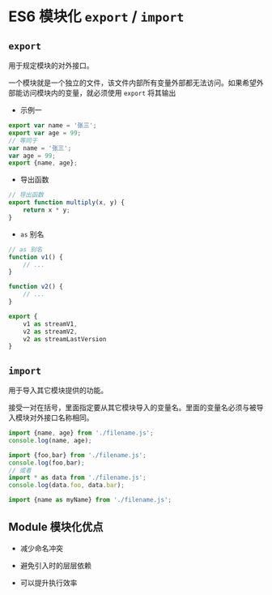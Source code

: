 # ES6 模块化 `export` / `import`

## `export`

用于规定模块的对外接口。

一个模块就是一个独立的文件，该文件内部所有变量外部都无法访问。如果希望外部能访问模块内的变量，就必须使用 `export` 将其输出

+ 示例一

```javascript
export var name = '张三';
export var age = 99;
// 等同于
var name = '张三';
var age = 99;
export {name, age};
```

+ 导出函数

```javascript
// 导出函数
export function multiply(x, y) {
    return x * y;
}
```

+ `as` 别名

```javascript
// as 别名
function v1() {
    // ...
}

function v2() {
    // ...
}

export {
    v1 as streamV1,
    v2 as streamV2,
    v2 as streamLastVersion
}
```

## `import`

用于导入其它模块提供的功能。

接受一对在括号，里面指定要从其它模块导入的变量名。里面的变量名必须与被导入模块对外接口名称相同。

```javascript
import {name, age} from './filename.js';
console.log(name, age);
```

```javascript
import {foo,bar} from './filename.js';
console.log(foo,bar);
// 或者
import * as data from './filename.js';
console.log(data.foo, data.bar);
```

```javascript
import {name as myName} from './filename.js';
```

## Module 模块化优点

+ 减少命名冲突

+ 避免引入时的层层依赖

+ 可以提升执行效率
